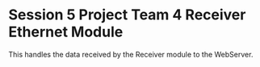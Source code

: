 # Session 5 Project Team 4 Receiver Ethernet Module

This handles the data received by the Receiver module to the WebServer.
